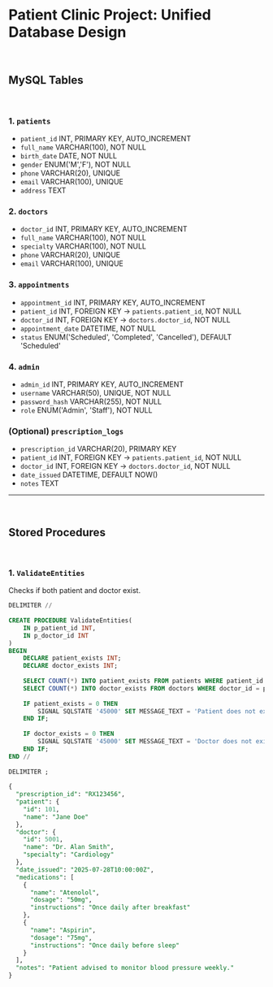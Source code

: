 # Patient Clinic Project: Unified Database Design
 
##  MySQL Tables
 
### 1. `patients`
- `patient_id` INT, PRIMARY KEY, AUTO_INCREMENT
- `full_name` VARCHAR(100), NOT NULL
- `birth_date` DATE, NOT NULL
- `gender` ENUM('M','F'), NOT NULL
- `phone` VARCHAR(20), UNIQUE
- `email` VARCHAR(100), UNIQUE
- `address` TEXT
 
### 2. `doctors`
- `doctor_id` INT, PRIMARY KEY, AUTO_INCREMENT
- `full_name` VARCHAR(100), NOT NULL
- `specialty` VARCHAR(100), NOT NULL
- `phone` VARCHAR(20), UNIQUE
- `email` VARCHAR(100), UNIQUE
 
### 3. `appointments`
- `appointment_id` INT, PRIMARY KEY, AUTO_INCREMENT
- `patient_id` INT, FOREIGN KEY → `patients.patient_id`, NOT NULL
- `doctor_id` INT, FOREIGN KEY → `doctors.doctor_id`, NOT NULL
- `appointment_date` DATETIME, NOT NULL
- `status` ENUM('Scheduled', 'Completed', 'Cancelled'), DEFAULT 'Scheduled'
 
### 4. `admin`
- `admin_id` INT, PRIMARY KEY, AUTO_INCREMENT
- `username` VARCHAR(50), UNIQUE, NOT NULL
- `password_hash` VARCHAR(255), NOT NULL
- `role` ENUM('Admin', 'Staff'), NOT NULL
 
### (Optional) `prescription_logs`
- `prescription_id` VARCHAR(20), PRIMARY KEY
- `patient_id` INT, FOREIGN KEY → `patients.patient_id`, NOT NULL
- `doctor_id` INT, FOREIGN KEY → `doctors.doctor_id`, NOT NULL
- `date_issued` DATETIME, DEFAULT NOW()
- `notes` TEXT
 
---
 
## Stored Procedures
 
### 1. `ValidateEntities`
Checks if both patient and doctor exist.
 
```sql
DELIMITER //
 
CREATE PROCEDURE ValidateEntities(
    IN p_patient_id INT,
    IN p_doctor_id INT
)
BEGIN
    DECLARE patient_exists INT;
    DECLARE doctor_exists INT;
 
    SELECT COUNT(*) INTO patient_exists FROM patients WHERE patient_id = p_patient_id;
    SELECT COUNT(*) INTO doctor_exists FROM doctors WHERE doctor_id = p_doctor_id;
 
    IF patient_exists = 0 THEN
        SIGNAL SQLSTATE '45000' SET MESSAGE_TEXT = 'Patient does not exist';
    END IF;
 
    IF doctor_exists = 0 THEN
        SIGNAL SQLSTATE '45000' SET MESSAGE_TEXT = 'Doctor does not exist';
    END IF;
END //
 
DELIMITER ;
 
{
  "prescription_id": "RX123456",
  "patient": {
    "id": 101,
    "name": "Jane Doe"
  },
  "doctor": {
    "id": 5001,
    "name": "Dr. Alan Smith",
    "specialty": "Cardiology"
  },
  "date_issued": "2025-07-28T10:00:00Z",
  "medications": [
    {
      "name": "Atenolol",
      "dosage": "50mg",
      "instructions": "Once daily after breakfast"
    },
    {
      "name": "Aspirin",
      "dosage": "75mg",
      "instructions": "Once daily before sleep"
    }
  ],
  "notes": "Patient advised to monitor blood pressure weekly."
}
